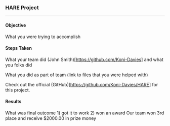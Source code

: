 ### HARE Project
***

#### Objective

What you were trying to accomplish

#### Steps Taken

What your team did (John Smith)[https://github.com/Koni-Davies] and what you folks did

What you did as part of team (link to files that you were helped with)

Check out the official (GitHub)[https://github.com/Koni-Davies/HARE] for this project.

#### Results

What was final outcome 1) got it to work 2) won an award Our team won 3rd place and receive $2000.00 in prize money
